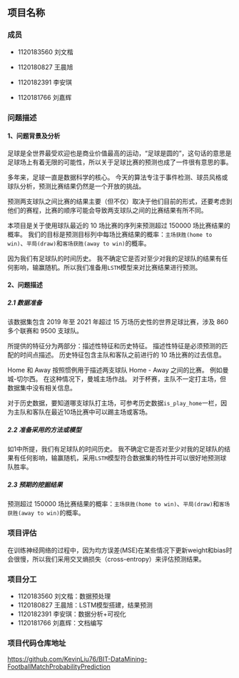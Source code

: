 ## 项目名称

### 成员

- 1120183560 刘文楷

- 1120180827 王晨旭
- 1120182391 李安琪
- 1120181766 刘嘉辉



### 问题描述

#### 1、问题背景及分析

足球是全世界最受欢迎也是商业价值最高的运动，“足球是圆的”，这句话的意思是足球场上有着无限的可能性，所以关于足球比赛的预测也成了一件很有意思的事。

多年来，足球一直是数据科学的核心。 今天的算法专注于事件检测、球员风格或球队分析，预测比赛结果仍然是一个开放的挑战。

预测两支球队之间比赛的结果主要（但不仅）取决于他们目前的形式，还要考虑到他们的赛程，比赛的顺序可能会导致两支球队之间的比赛结果有所不同。

本项目是关于使用球队最近的 10 场比赛的序列来预测超过 150000 场比赛结果的概率。 我们的目标是预测目标列中每场比赛结果的概率：`主场获胜(home to win)`、`平局(draw)`和`客场获胜(away to win)`的概率。

因为我们有足球队的时间历史。 我不确定它是否对至少对我的足球队的结果有任何影响，输赢随机。所以我们准备用`LSTM`模型来对比赛结果进行预测。

#### 2、问题描述

##### 2.1 数据准备

该数据集包含 2019 年至 2021 年超过 15 万场历史性的世界足球比赛，涉及 860 多个联赛和 9500 支球队。

所提供的特征分为两部分：描述性特征和历史特征。 描述性特征是必须预测的匹配的时间点描述。 历史特征包含主队和客队之前进行的 10 场比赛的过去信息。

Home 和 Away 按照惯例用于描述两支球队 Home - Away 之间的比赛。 例如曼城-切尔西。 在这种情况下，曼城主场作战。 对于杯赛，主队不一定打主场，但数据集中没有相关信息。

对于历史数据，要知道哪支球队打主场，可参考历史数据`is_play_home`一栏，因为主队和客队在最近10场比赛中可以踢主场或客场。

##### 2.2 准备采用的方法或模型

如1中所提，我们有足球队的时间历史。 我不确定它是否对至少对我的足球队的结果有任何影响，输赢随机，采用`LSTM`模型符合数据集的特性并可以很好地预测球队胜率。

##### 2.3 预期的挖掘结果

预测超过 150000 场比赛结果的概率：`主场获胜(home to win)`、`平局(draw)`和`客场获胜(away to win)`的概率。



### 项目评估

在训练神经网络的过程中，因为均方误差(MSE)在某些情况下更新weight和bias时会很慢，所以我们采用交叉熵损失（cross-entropy）来评估预测结果。



### 项目分工

- 1120183560 刘文楷：数据预处理  
- 1120180827 王晨旭：LSTM模型搭建，结果预测
- 1120182391 李安琪：数据分析+可视化
- 1120181766 刘嘉辉：文档编写



### 项目代码仓库地址

https://github.com/KevinLiu76/BIT-DataMining-FootballMatchProbabilityPrediction
